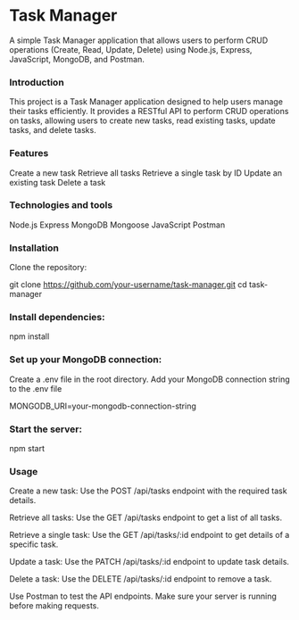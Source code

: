 # Task Manager
A simple Task Manager application that allows users to perform CRUD operations (Create, Read, Update, Delete) using Node.js, Express, JavaScript, MongoDB, and Postman.

### Introduction
This project is a Task Manager application designed to help users manage their tasks efficiently. It provides a RESTful API to perform CRUD operations on tasks, allowing users to create new tasks, read existing tasks, update tasks, and delete tasks.

### Features
Create a new task
Retrieve all tasks
Retrieve a single task by ID
Update an existing task
Delete a task

### Technologies and tools
Node.js
Express
MongoDB
Mongoose
JavaScript
Postman

### Installation
Clone the repository:

git clone https://github.com/your-username/task-manager.git
cd task-manager

### Install dependencies:

npm install

### Set up your MongoDB connection:
Create a .env file in the root directory.
Add your MongoDB connection string to the .env file

MONGODB_URI=your-mongodb-connection-string

### Start the server:
npm start


### Usage
Create a new task: Use the POST /api/tasks endpoint with the required task details.

Retrieve all tasks: Use the GET /api/tasks endpoint to get a list of all tasks.

Retrieve a single task: Use the GET /api/tasks/:id endpoint to get details of a specific task.

Update a task: Use the PATCH /api/tasks/:id endpoint to update task details.

Delete a task: Use the DELETE /api/tasks/:id endpoint to remove a task.

Use Postman to test the API endpoints. Make sure your server is running before making requests.



